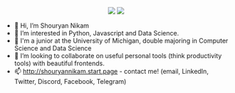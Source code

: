 <p align="center">
  <img src="https://media.giphy.com/media/XF4fF4B0l4UQFHAKXz/giphy.gif">
  <img src="https://media.giphy.com/media/lY8Z4gVMYbdoQP2Nz7/giphy.gif">
</p>



- 👋 Hi, I’m Shouryan Nikam
- 👀 I’m interested in Python, Javascript and Data Science.
- 🌱 I'm a junior at the University of Michigan, double majoring in Computer Science and Data Science
- 💞️ I’m looking to collaborate on useful personal tools (think productivity tools) with beautiful frontends.
- 📫 http://shouryannikam.start.page - contact me! (email, LinkedIn, Twitter, Discord, Facebook, Telegram)
